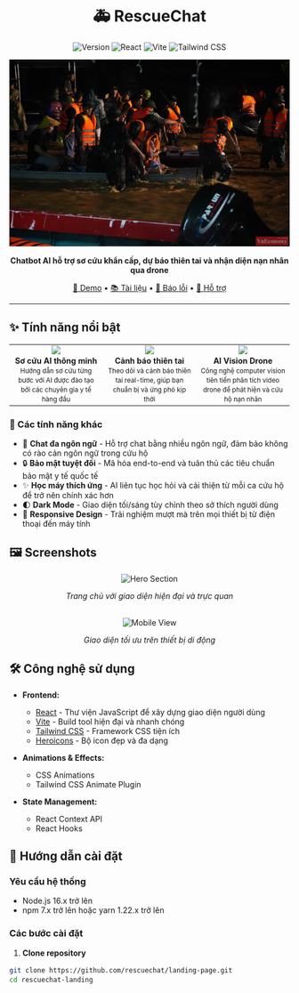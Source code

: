 <div align="center">
  
# 🚑 RescueChat

<img src="https://img.shields.io/badge/version-1.0.0-emerald?style=for-the-badge" alt="Version" />
<img src="https://img.shields.io/badge/React-18.2.0-61DAFB?style=for-the-badge&logo=react" alt="React" />
<img src="https://img.shields.io/badge/Vite-5.0.8-646CFF?style=for-the-badge&logo=vite" alt="Vite" />
<img src="https://img.shields.io/badge/Tailwind_CSS-3.3.6-38B2AC?style=for-the-badge&logo=tailwind-css" alt="Tailwind CSS" />

<br />

<p align="center">
  <img src="/public/cuu_ho.png" alt="RescueChat Banner" width="800px" />
</p>

**Chatbot AI hỗ trợ sơ cứu khẩn cấp, dự báo thiên tai và nhận diện nạn nhân qua drone**

[🚀 Demo](https://rescuechat.vercel.app) • [📚 Tài liệu](https://docs.rescuechat.vn) • [🐛 Báo lỗi](https://github.com/rescuechat/issues) • [💬 Hỗ trợ](https://rescuechat.vn/support)

</div>

---

## ✨ Tính năng nổi bật

<div align="center">
  <table>
    <tr>
      <td align="center" width="33%">
        <img src="https://via.placeholder.com/120/10b981/FFFFFF?text=🚑" width="120px" /><br />
        <strong>Sơ cứu AI thông minh</strong><br />
        <small>Hướng dẫn sơ cứu từng bước với AI được đào tạo bởi các chuyên gia y tế hàng đầu</small>
      </td>
      <td align="center" width="33%">
        <img src="https://via.placeholder.com/120/0d9488/FFFFFF?text=🌍" width="120px" /><br />
        <strong>Cảnh báo thiên tai</strong><br />
        <small>Theo dõi và cảnh báo thiên tai real-time, giúp bạn chuẩn bị và ứng phó kịp thời</small>
      </td>
      <td align="center" width="33%">
        <img src="https://via.placeholder.com/120/0891b2/FFFFFF?text=🚁" width="120px" /><br />
        <strong>AI Vision Drone</strong><br />
        <small>Công nghệ computer vision tiên tiến phân tích video drone để phát hiện và cứu hộ nạn nhân</small>
      </td>
    </tr>
  </table>
</div>

### 🌟 Các tính năng khác

- 💬 **Chat đa ngôn ngữ** - Hỗ trợ chat bằng nhiều ngôn ngữ, đảm bảo không có rào cản ngôn ngữ trong cứu hộ
- 🔒 **Bảo mật tuyệt đối** - Mã hóa end-to-end và tuân thủ các tiêu chuẩn bảo mật y tế quốc tế
- ✨ **Học máy thích ứng** - AI liên tục học hỏi và cải thiện từ mỗi ca cứu hộ để trở nên chính xác hơn
- 🌓 **Dark Mode** - Giao diện tối/sáng tùy chỉnh theo sở thích người dùng
- 📱 **Responsive Design** - Trải nghiệm mượt mà trên mọi thiết bị từ điện thoại đến máy tính

## 🖼️ Screenshots

<div align="center">
  <img src="https://via.placeholder.com/800x450/10b981/FFFFFF?text=Hero+Section" alt="Hero Section" width="800px" />
  <p><em>Trang chủ với giao diện hiện đại và trực quan</em></p>
  
  <br />
  
  <div>
    <img src="https://via.placeholder.com/390x844/10b981/FFFFFF?text=Mobile+View" alt="Mobile View" width="390px" />
    <p><em>Giao diện tối ưu trên thiết bị di động</em></p>
  </div>
</div>

## 🛠️ Công nghệ sử dụng

- **Frontend:**
  - [React](https://reactjs.org/) - Thư viện JavaScript để xây dựng giao diện người dùng
  - [Vite](https://vitejs.dev/) - Build tool hiện đại và nhanh chóng
  - [Tailwind CSS](https://tailwindcss.com/) - Framework CSS tiện ích
  - [Heroicons](https://heroicons.com/) - Bộ icon đẹp và đa dạng

- **Animations & Effects:**
  - CSS Animations
  - Tailwind CSS Animate Plugin

- **State Management:**
  - React Context API
  - React Hooks

## 🚀 Hướng dẫn cài đặt

### Yêu cầu hệ thống

- Node.js 16.x trở lên
- npm 7.x trở lên hoặc yarn 1.22.x trở lên

### Các bước cài đặt

1. **Clone repository**

```bash
git clone https://github.com/rescuechat/landing-page.git
cd rescuechat-landing
